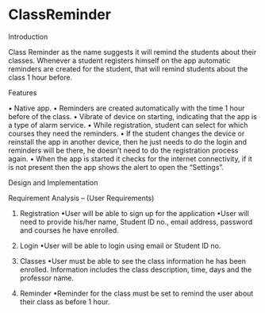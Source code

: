 # ClassReminder

Introduction 

Class Reminder as the name suggests it will remind the students about their
classes. Whenever a student registers himself on the app automatic reminders
are created for the student, that will remind students about the class 1 hour
before.

Features

• Native app.
• Reminders are created automatically with the time 1 hour before of the class.
• Vibrate of device on starting, indicating that the app is a type of alarm
service.
• While registration, student can select for which courses they need the
reminders.
• If the student changes the device or reinstall the app in another device, then
he just needs to do the login and reminders will be there, he doesn’t need to
do the registration process again.
• When the app is started it checks for the internet connectivity, if it is not
present then the app shows the alert to open the “Settings”.

Design and Implementation

Requirement Analysis – (User Requirements)
1. Registration
	•User will be able to sign up for the application
	•User will need to provide his/her name, Student ID no., email
	 address, password and courses he have enrolled.

2. Login
	•User will be able to login using email or Student ID no.

3. Classes
	•User must be able to see the class information he has been
	 enrolled. Information includes the class description, time, days
	 and the professor name.

4. Reminder
	•Reminder for the class must be set to remind the user about
	 their class as before 1 hour.
